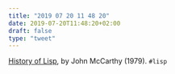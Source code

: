 ```yaml
---
title: "2019 07 20 11 48 20"
date: 2019-07-20T11:48:20+02:00
draft: false
type: "tweet"
---
```

[History of Lisp](http://www-formal.stanford.edu/jmc/history/lisp/lisp.html), by John McCarthy (1979). `#lisp`
